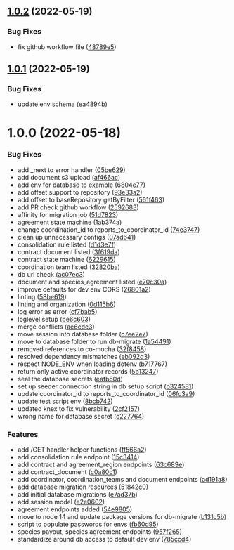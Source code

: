 ## [1.0.2](https://github.com/Greenstand/treetracker-contract-api/compare/v1.0.1...v1.0.2) (2022-05-19)


### Bug Fixes

* fix github workflow file ([48789e5](https://github.com/Greenstand/treetracker-contract-api/commit/48789e5c08141716a4ccd98dfc747a49c3577f84))

## [1.0.1](https://github.com/Greenstand/treetracker-contract-api/compare/v1.0.0...v1.0.1) (2022-05-19)


### Bug Fixes

* update env schema ([ea4894b](https://github.com/Greenstand/treetracker-contract-api/commit/ea4894b721fe482225a949f36f7d2f486762f89a))

# 1.0.0 (2022-05-18)


### Bug Fixes

* add _next to error handler ([05be629](https://github.com/Greenstand/treetracker-contract-api/commit/05be629b3a41d8d6607276b5651361837c622303))
* add document s3 upload ([af466ac](https://github.com/Greenstand/treetracker-contract-api/commit/af466ac3672639621c863bed390099485d28aefc))
* add env for database to example ([6804e77](https://github.com/Greenstand/treetracker-contract-api/commit/6804e77efd3b464a92559db59bd08925f478fd5c))
* add offset support to repository ([93e33a2](https://github.com/Greenstand/treetracker-contract-api/commit/93e33a270058e215efceb0dc1635b0b4a537a71d))
* add offset to baseRepository getByFilter ([561f463](https://github.com/Greenstand/treetracker-contract-api/commit/561f463598abc516c7975ab4da21ea3bbe806d9f))
* add PR check github workflow ([2592683](https://github.com/Greenstand/treetracker-contract-api/commit/2592683d3988d777203b406f16f2cb470a7fcd8f))
* affinity for migration job ([51d7823](https://github.com/Greenstand/treetracker-contract-api/commit/51d78235157b5f49ddd0121c9993bd99c49911eb))
* agreement state machine ([1ab374a](https://github.com/Greenstand/treetracker-contract-api/commit/1ab374a122ad04607950f59f400b05311c078fec))
* change coordination_id to reports_to_coordinator_id ([74e3747](https://github.com/Greenstand/treetracker-contract-api/commit/74e3747064200c2538a765babf6f64939fba5cc0))
* clean up unnecessary configs ([07ad641](https://github.com/Greenstand/treetracker-contract-api/commit/07ad641472e138d410826a09b7d80c4df6fb0526))
* consolidation rule listed ([d1d3e7f](https://github.com/Greenstand/treetracker-contract-api/commit/d1d3e7f2a541119a7807f10abeba88b8f1335b11))
* contract document listed ([3f619da](https://github.com/Greenstand/treetracker-contract-api/commit/3f619da470228ad37c6b24c6c3cb745e06fc9523))
* contract state machine ([6229615](https://github.com/Greenstand/treetracker-contract-api/commit/62296154b6d42fd95703107ecb8a58e19dfa5980))
* coordination team listed ([32820ba](https://github.com/Greenstand/treetracker-contract-api/commit/32820bab0066eed0f0b5130293f15d38b26313bd))
* db url check ([ac07ec3](https://github.com/Greenstand/treetracker-contract-api/commit/ac07ec3668293a2ed14558a2d680233b0b1a33fd))
* document and species_agreement listed ([e70c30a](https://github.com/Greenstand/treetracker-contract-api/commit/e70c30a9ba323f584c7cdd778cca9012ee381d37))
* improve defaults for dev env CORS ([26801a2](https://github.com/Greenstand/treetracker-contract-api/commit/26801a220e0dc6d2557636014301123e8af15e89))
* linting ([58be619](https://github.com/Greenstand/treetracker-contract-api/commit/58be6198e28b1c4fb57776b0cade594bc4215f8c))
* linting and organization ([0d115b6](https://github.com/Greenstand/treetracker-contract-api/commit/0d115b620a4ea2dfb4c89a1edf800cb98eb55908))
* log error as error ([cf7bab5](https://github.com/Greenstand/treetracker-contract-api/commit/cf7bab5cc7f50a4c54750c1073d45b5f301d15ff))
* loglevel setup ([be6c603](https://github.com/Greenstand/treetracker-contract-api/commit/be6c603b078da9a847595dd55c9c9a4f8315a91b))
* merge conflicts ([ae6cdc3](https://github.com/Greenstand/treetracker-contract-api/commit/ae6cdc32a2cd63a0e820a3a44e4ac7576b589ce0))
* move session into database folder ([c7ee2e7](https://github.com/Greenstand/treetracker-contract-api/commit/c7ee2e7a4060ef6111bcd6471fd8f7037c9e9c09))
* move to database folder to run db-migrate ([1a54491](https://github.com/Greenstand/treetracker-contract-api/commit/1a544915b7fbfc250a090a0b48f5ab91e4ef0bca))
* removed references to co-mocha ([32f8458](https://github.com/Greenstand/treetracker-contract-api/commit/32f845870ee5262eb426099ef71c2300e2592245))
* resolved dependency mismatches ([eb092d3](https://github.com/Greenstand/treetracker-contract-api/commit/eb092d3431029cb9983736de2d9a36ecca2a693c))
* respect NODE_ENV when loading dotenv ([b717767](https://github.com/Greenstand/treetracker-contract-api/commit/b71776793d833613a5ad93b546f391017fd0558e))
* return only active coordinator records ([5b13247](https://github.com/Greenstand/treetracker-contract-api/commit/5b13247823eaa083cd5fc6e03c813050c85139f6))
* seal the database secrets ([eafb50d](https://github.com/Greenstand/treetracker-contract-api/commit/eafb50d0efec156e485d733f00fa3290ab2b96de))
* set up seeder connection string in db setup script ([b324581](https://github.com/Greenstand/treetracker-contract-api/commit/b324581147e09810cbbcfa53d92f3a306110525e))
* update coordinator_id to reports_to_coordinator_id ([06fc3a9](https://github.com/Greenstand/treetracker-contract-api/commit/06fc3a9bc32152055a155584c533316160e35ebb))
* update test script env ([8bcb742](https://github.com/Greenstand/treetracker-contract-api/commit/8bcb74251c67c9e08a0aa8907ea6ccdec5fcc22a))
* updated knex to fix vulnerability ([2cf2157](https://github.com/Greenstand/treetracker-contract-api/commit/2cf215742a434f292911e9a4e712a7dc1304fd73))
* wrong name for database secret ([c227764](https://github.com/Greenstand/treetracker-contract-api/commit/c2277647a37f1c6df8dd0d1d8952f1b1d6a74114))


### Features

* add /GET handler helper functions ([ff566a2](https://github.com/Greenstand/treetracker-contract-api/commit/ff566a2f065f829ee13a15aa3cf1ef9d38f66eba))
* add consolidation rule endpoint ([15c3414](https://github.com/Greenstand/treetracker-contract-api/commit/15c3414e7a5b95e722d43979dc1722f67420f048))
* add contract and agreement_region endpoints ([63c689e](https://github.com/Greenstand/treetracker-contract-api/commit/63c689ebf2cd9f212e21a800afc714e304655eaf))
* add contract_document ([c0a80c1](https://github.com/Greenstand/treetracker-contract-api/commit/c0a80c167f60cd553e79d603811835c8cc43a7c1))
* add coordinator, coordination_teams and document endpoints ([ad191a8](https://github.com/Greenstand/treetracker-contract-api/commit/ad191a895a6eee8629d3ee3e6968817ee38de8e0))
* add database migration resources ([51842c0](https://github.com/Greenstand/treetracker-contract-api/commit/51842c06c297a1c15657e895464e1491cdb58e49))
* add initial database migrations ([e7ad37b](https://github.com/Greenstand/treetracker-contract-api/commit/e7ad37b7616b302364900f5a6a43b4ad3b275c4b))
* add session model ([e2e0602](https://github.com/Greenstand/treetracker-contract-api/commit/e2e0602db86165f51fff7f5ff68457b8024f231b))
* agreement endpoints added ([54e9805](https://github.com/Greenstand/treetracker-contract-api/commit/54e9805ef2b6407aafb1ed7da6ab664c2b47a09f))
* move to node 14 and update package versions for db-migrate ([b131c5b](https://github.com/Greenstand/treetracker-contract-api/commit/b131c5ba94508ef0ec757bfbc1730624e84597fc))
* script to populate passwords for envs ([fb60d95](https://github.com/Greenstand/treetracker-contract-api/commit/fb60d953470818bed2f3a88b39f2a15f56de226c))
* species payout, species agreement endpoints ([957f265](https://github.com/Greenstand/treetracker-contract-api/commit/957f2651ca4b78c4bb451a9c0f08a24d02f5be17))
* standardize around db access to default dev env ([785ccd4](https://github.com/Greenstand/treetracker-contract-api/commit/785ccd4884a7e754f3a6bacbc40906d751fe439d))

